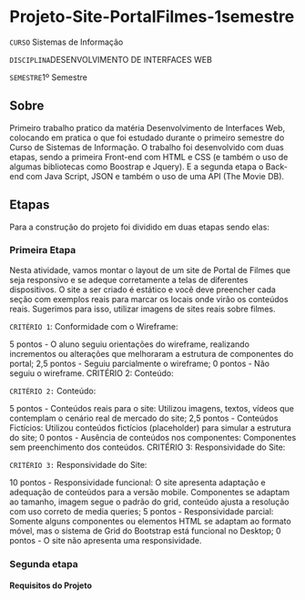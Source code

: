 # Projeto-Site-PortalFilmes-1semestre

`CURSO` Sistemas de Informação

`DISCIPLINA`DESENVOLVIMENTO DE INTERFACES WEB

`SEMESTRE`1º Semestre

## Sobre

Primeiro trabalho pratico da matéria Desenvolvimento de Interfaces Web, colocando em pratica o que foi estudado durante o primeiro semestre do Curso de Sistemas de Informação. O trabalho foi desenvolvido com duas etapas, sendo a primeira Front-end com HTML e CSS (e também o uso de algumas bibliotecas como Boostrap e Jquery). E a segunda etapa o Back-end com Java Script, JSON e também o uso de uma API (The Movie DB).

## Etapas

Para a construção do projeto foi dividido em duas etapas sendo elas:

### Primeira Etapa

Nesta atividade, vamos montar o layout de um site de Portal de Filmes que seja responsivo e se adeque corretamente a telas de diferentes dispositivos. O site a ser criado é estático e você deve preencher cada seção com exemplos reais para marcar os locais onde virão os conteúdos reais. Sugerimos para isso, utilizar imagens de sites reais sobre filmes.

`CRITÉRIO 1`: Conformidade com o Wireframe:

5 pontos - O aluno seguiu orientações do wireframe, realizando incrementos ou alterações que melhoraram a estrutura de componentes do portal;
2,5 pontos - Seguiu parcialmente o wireframe;
0 pontos - Não seguiu o wireframe.
CRITÉRIO 2: Conteúdo:

`CRITÉRIO 2:` Conteúdo:

5 pontos - Conteúdos reais para o site: Utilizou imagens, textos, vídeos que contemplam o cenário real de mercado do site;
2,5 pontos - Conteúdos Fictícios: Utilizou conteúdos fictícios (placeholder) para simular a estrutura do site;
0 pontos - Ausência de conteúdos nos componentes: Componentes sem preenchimento dos conteúdos.
CRITÉRIO 3: Responsividade do Site:

`CRITÉRIO 3:` Responsividade do Site:

10 pontos - Responsividade funcional: O site apresenta adaptação e adequação de conteúdos para a versão mobile. Componentes se adaptam ao tamanho, imagem segue o padrão do grid, conteúdo ajusta a resolução com uso correto de media queries;
5 pontos - Responsividade parcial: Somente alguns componentes ou elementos HTML se adaptam ao formato móvel, mas o sistema de Grid do Bootstrap está funcional no Desktop;
0 pontos - O site não apresenta uma responsividade.

### Segunda etapa 

#### Requisitos do Projeto
